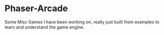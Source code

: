 # Phaser-Arcade
Some Misc Games I have been working on, really just built from examples to learn and understand the game engine. 
